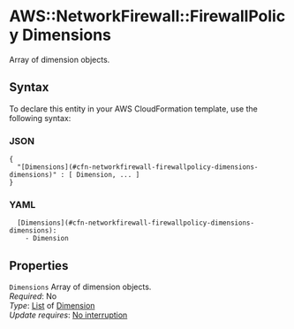 # AWS::NetworkFirewall::FirewallPolicy Dimensions<a name="aws-properties-networkfirewall-firewallpolicy-dimensions"></a>

Array of dimension objects\.

## Syntax<a name="aws-properties-networkfirewall-firewallpolicy-dimensions-syntax"></a>

To declare this entity in your AWS CloudFormation template, use the following syntax:

### JSON<a name="aws-properties-networkfirewall-firewallpolicy-dimensions-syntax.json"></a>

```
{
  "[Dimensions](#cfn-networkfirewall-firewallpolicy-dimensions-dimensions)" : [ Dimension, ... ]
}
```

### YAML<a name="aws-properties-networkfirewall-firewallpolicy-dimensions-syntax.yaml"></a>

```
  [Dimensions](#cfn-networkfirewall-firewallpolicy-dimensions-dimensions): 
    - Dimension
```

## Properties<a name="aws-properties-networkfirewall-firewallpolicy-dimensions-properties"></a>

`Dimensions`  <a name="cfn-networkfirewall-firewallpolicy-dimensions-dimensions"></a>
Array of dimension objects\.  
*Required*: No  
*Type*: [List](#aws-properties-networkfirewall-firewallpolicy-dimensions) of [Dimension](aws-properties-networkfirewall-firewallpolicy-dimension.md)  
*Update requires*: [No interruption](https://docs.aws.amazon.com/AWSCloudFormation/latest/UserGuide/using-cfn-updating-stacks-update-behaviors.html#update-no-interrupt)